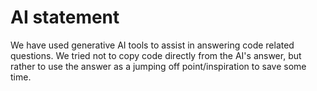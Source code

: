 # AI statement

We have used generative AI tools to assist in answering code related questions. We tried not to copy code directly from the AI's answer, but rather to use the answer as a jumping off point/inspiration to save some time.
